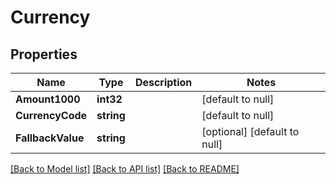 # Currency

## Properties
Name | Type | Description | Notes
------------ | ------------- | ------------- | -------------
**Amount1000** | **int32** |  | [default to null]
**CurrencyCode** | **string** |  | [default to null]
**FallbackValue** | **string** |  | [optional] [default to null]

[[Back to Model list]](../README.md#documentation-for-models) [[Back to API list]](../README.md#documentation-for-api-endpoints) [[Back to README]](../README.md)

